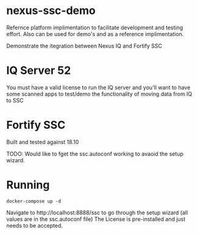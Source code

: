 # nexus-ssc-demo

Refernce platform implimentation to facilitate development and testing effort. Also can be used for demo's and as a reference implimentation.

Demonstrate the itegration between Nexus IQ and Fortify SSC

# IQ Server 52
You must have a valid license to run the IQ server and you'll want to have some scanned apps to test/demo the functionality of moving data from IQ to SSC

# Fortify SSC
Built and tested against 18.10

TODO: Would like to fget the ssc.autoconf working to avaoid the setup wizard.

# Running
```
docker-compose up -d
```

Navigate to http://localhost:8888/ssc to go through the setup wizard (all values are in the ssc.autoconf file)
The License is pre-installed and just needs to be accepted.
